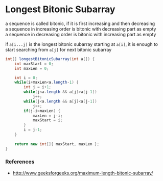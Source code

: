 # Longest Bitonic Subarray

a sequence is called bitonic, if it is first increasing and then decreasing  
a sequence in increasing order is bitonic with decreasing part as empty  
a sequence in decreasing order is bitonic with increasing part as empty

if `a[i...j]` is the longest bitonic subarray starting at `a[i]`, it is enough to start searching from `a[j]` for next bitonic subarray

```java
int[] longestBitonicSubarray(int a[]) {
    int maxStart = 0;
    int maxLen = 0;

    int i = 0;
    while(i+maxLen<a.length-1) {
        int j = i+1;
        while(j<a.length && a[j]>a[j-1])
            j++;
        while(j<a.length && a[j]<a[j-1])
            j++;
        if(j-i>maxLen) {
            maxLen = j-i;
            maxStart = i;
        }
        i = j-1;
    }
    
    return new int[]{ maxStart, maxLen };
}
```

### References

* <http://www.geeksforgeeks.org/maximum-length-bitonic-subarray/>
